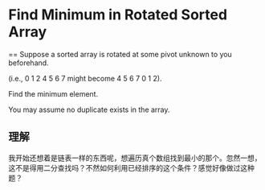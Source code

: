 # Find Minimum in Rotated Sorted Array
==
Suppose a sorted array is rotated at some pivot unknown to you beforehand.

(i.e., 0 1 2 4 5 6 7 might become 4 5 6 7 0 1 2).

Find the minimum element.

You may assume no duplicate exists in the array.

## 理解
我开始还想着是链表一样的东西呢，想遍历真个数组找到最小的那个。忽然一想，这不是得用二分查找吗？不然如何利用已经排序的这个条件？感觉好像做过这种题？
